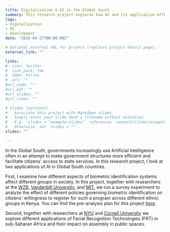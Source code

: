 ```yaml
---
title: Digitalization & AI in the Global South
summary: This research project explores how AI and its application affects political participation in the Global South.
tags:
- digitalization
- AI
- development
date: "2016-04-27T00:00:00Z"

# Optional external URL for project (replaces project detail page).
external_link: ""

links:
#- icon: twitter
#  icon_pack: fab
#  name: Follow
#  url: ""
#url_code: ""
#url_pdf: ""
#url_slides: ""
#url_video: ""

# Slides (optional).
#   Associate this project with Markdown slides.
#   Simply enter your slide deck's filename without extension.
#   E.g. `slides = "example-slides"` references `content/slides/example-slides.md`.
#   Otherwise, set `slides = ""`.
slides: ""

---
```


In the Global South, governments increasingly use Artificial Intelligence often in an attempt to make government structures more efficient and facilitate citizens' access to state services. In this research project, I look at two applications of AI in Global South countries. 

First, I examine how different aspects of biometric identification systems affect different groups in society. In this project, together with researchers at the [WZB](https://wzb.eu/de), [Vanderbilt University](https://www.vanderbilt.edu/), and [MIT](https://www.mit.edu/), we run a survey experiment to analyze the effect of different policies governing biometric identification on citizens' willingness to register for such a program across different ethnic groups in Kenya. You can find the pre-analysis plan for this project [here](https://osf.io/57gqx). 

Second, together with researchers at [NYU](https://www.nyu.edu/) and [Cornell University](https://www.cornell.edu/) we explore different applications of Facial Recognition Technologies (FRT) in sub-Saharan Africa and their impact on assembly in public spaces. 

